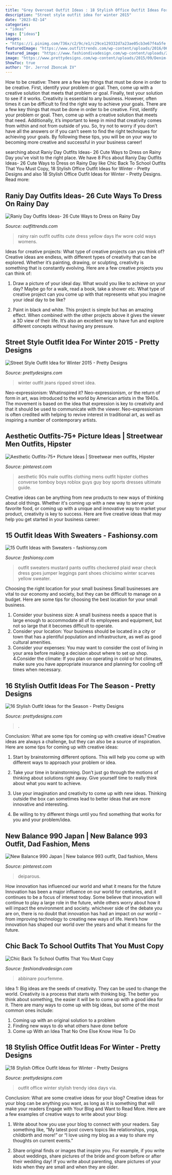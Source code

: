 ```yaml
---
title: "Grey Overcoat Outfit Ideas : 18 Stylish Office Outfit Ideas For Winter"
description: "Street style outfit idea for winter 2015"
date: "2023-02-14"
categories:
- "ideas"
tags: ["ideas"]
images:
- "https://i.pinimg.com/736x/c2/9c/e1/c29ce129332d7a23ae05cb3e67f4a5fe.jpg"
featuredImage: "https://www.outfittrends.com/wp-content/uploads/2016/06/rainy-day-3.jpg"
featured_image: "https://www.fashiondivadesign.com/wp-content/uploads/2018/08/school-outfits-.jpg"
image: "https://www.prettydesigns.com/wp-content/uploads/2015/09/Denim-Shirt-with-Black-Leather-Pants.jpg"
ShowToc: true
author: "Dr. Jerrod Zboncak IV"
---
```



How to be creative: There are a few key things that must be done in order to be creative. First, identify your problem or goal. Then, come up with a creative solution that meets that problem or goal. Finally, test your solution to see if it works.
Creativity is essential to any business. However, often times it can be difficult to find the right way to achieve your goals. There are a few key things that must be done in order to be creative. First, identify your problem or goal. Then, come up with a creative solution that meets that need. Additionally, it’s important to keep in mind that creativity comes from within and not from outside of you. So, try not to worry if you don’t have all the answers or if you can’t seem to find the right techniques for achieving your goals. By following these tips, you will be on your way to becoming more creative and successful in your business career!

	

		
searching about Raniy Day Outfits Ideas- 26 Cute Ways to Dress on Rainy Day you've visit to the right place. We have 8 Pics about Raniy Day Outfits Ideas- 26 Cute Ways to Dress on Rainy Day like Chic Back To School Outfits That You Must Copy, 18 Stylish Office Outfit Ideas for Winter - Pretty Designs and also 18 Stylish Office Outfit Ideas for Winter - Pretty Designs. Read more:
		
    
## Raniy Day Outfits Ideas- 26 Cute Ways To Dress On Rainy Day

<img loading=lazy src="https://www.outfittrends.com/wp-content/uploads/2016/06/rainy-day-3.jpg" onerror="this.onerror=null;this.src='https://tse3.mm.bing.net/th?id=OIP._d6yCA8WLnKS3WlygJTGQwHaLH&amp;pid=15.1';" alt="Raniy Day Outfits Ideas- 26 Cute Ways to Dress on Rainy Day">

_Source: outfittrends.com_

>rainy rain outfit outfits cute dress yellow days lfw wore cold ways womens. 

	

Ideas for creative projects: What type of creative projects can you think of?
Creative ideas are endless, with different types of creativity that can be explored. Whether it’s painting, drawing, or sculpting, creativity is something that is constantly evolving. Here are a few creative projects you can think of:
1) Draw a picture of your ideal day. What would you like to achieve on your day? Maybe go for a walk, read a book, take a shower etc. What type of creative project can you come up with that represents what you imagine your ideal day to be like?

2) Paint in black and white. This project is simple but has an amazing effect. When combined with the other projects above it gives the viewer a 3D view of their life. It’s also an excellent way to have fun and explore different concepts without having any pressure.

    
## Street Style Outfit Idea For Winter 2015 - Pretty Designs

<img loading=lazy src="http://www.prettydesigns.com/wp-content/uploads/2014/11/Ripped-Jeans-Outfit-for-Winter-2015.jpg" onerror="this.onerror=null;this.src='https://tse4.mm.bing.net/th?id=OIP.kti66h_r5bo73EJ0meHeIgHaK3&amp;pid=15.1';" alt="Street Style Outfit Idea for Winter 2015 - Pretty Designs">

_Source: prettydesigns.com_

>winter outfit jeans ripped street idea. 

	

Neo-expressionism: Whatinspired it?
Neo-expressionism, or the return of form in art, was introduced to the world by American artists in the 1940s. The movement is based on the idea that expression is key to creativity and that it should be used to communicate with the viewer. Neo-expressionism is often credited with helping to revive interest in traditional art, as well as inspiring a number of contemporary artists.

    
## Aesthetic Outfits-75+ Picture Ideas | Streetwear Men Outfits, Hipster

<img loading=lazy src="https://i.pinimg.com/736x/c2/9c/e1/c29ce129332d7a23ae05cb3e67f4a5fe.jpg" onerror="this.onerror=null;this.src='https://tse1.mm.bing.net/th?id=OIP.9rKiOinK3QRr9MA9wvyKzgHaJ3&amp;pid=15.1';" alt="Aesthetic Outfits-75+ Picture Ideas | Streetwear men outfits, Hipster">

_Source: pinterest.com_

>aesthetic 90s male outfits clothing mens outfit hipster clothes converse tomboy boys roblox guys guy boy sports dresses ultimate guide. 

	

Creative ideas can be anything from new products to new ways of thinking about old things. Whether it's coming up with a new way to serve your favorite food, or coming up with a unique and innovative way to market your product, creativity is key to success. Here are five creative ideas that may help you get started in your business career: 

    
## 15 Outfit Ideas With Sweaters - Fashionsy.com

<img loading=lazy src="http://fashionsy.com/wp-content/uploads/2013/10/saffron-scarves-echarpes-sweaters-whitelook-main-single-630x923.jpg" onerror="this.onerror=null;this.src='https://tse1.mm.bing.net/th?id=OIP.pbMiT7kFITs_XUPw0R4pawHaK2&amp;pid=15.1';" alt="15 Outfit Ideas with Sweaters - fashionsy.com">

_Source: fashionsy.com_

>outfit sweaters mustard pants outfits checkered plaid wear check dress goes jumper leggings pant shoes chicisimo winter scarves yellow sweater. 

	

Choosing the right location for your small business
Small businesses are vital to our economy and society, but they can be difficult to manage on a budget. Here are some tips for choosing the best location for your small business. 
1. Consider your business size: A small business needs a space that is large enough to accommodate all of its employees and equipment, but not so large that it becomes difficult to operate. 
2. Consider your location: Your business should be located in a city or town that has a plentiful population and infrastructure, as well as good cultural amenities. 
3. Consider your expenses: You may want to consider the cost of living in your area before making a decision about where to set up shop. 
4.Consider the climate: If you plan on operating in cold or hot climates, make sure you have appropriate insurance and planning for cooling off times when necessary.

    
## 16 Stylish Outfit Ideas For The Season - Pretty Designs

<img loading=lazy src="https://www.prettydesigns.com/wp-content/uploads/2015/09/Denim-Shirt-with-Black-Leather-Pants.jpg" onerror="this.onerror=null;this.src='https://tse1.mm.bing.net/th?id=OIP.cRj9uZtiVP_DXG6PoIjWkAHaKk&amp;pid=15.1';" alt="16 Stylish Outfit Ideas for the Season - Pretty Designs">

_Source: prettydesigns.com_

>. 

	

Conclusion: What are some tips for coming up with creative ideas?
Creative ideas are always a challenge, but they can also be a source of inspiration. Here are some tips for coming up with creative ideas:
1. Start by brainstorming different options. This will help you come up with different ways to approach your problem or idea.

2. Take your time in brainstorming. Don’t just go through the motions of thinking about solutions right away. Give yourself time to really think about what you want to achieve.

3. Use your imagination and creativity to come up with new ideas. Thinking outside the box can sometimes lead to better ideas that are more innovative and interesting.

4. Be willing to try different things until you find something that works for you and your problem/idea.

    
## New Balance 990 Japan | New Balance 993 Outfit, Dad Fashion, Mens

<img loading=lazy src="https://i.pinimg.com/736x/05/b0/c9/05b0c9593edae9fc78043724303fac48.jpg" onerror="this.onerror=null;this.src='https://tse3.mm.bing.net/th?id=OIP.AxTCu1tOCwvycY93sYiC7AHaJ4&amp;pid=15.1';" alt="New Balance 990 Japan | New balance 993 outfit, Dad fashion, Mens">

_Source: pinterest.com_

>deiparous. 

	

How innovation has influenced our world and what it means for the future
Innovation has been a major influence on our world for centuries, and it continues to be a focus of interest today. Some believe that innovation will continue to play a large role in the future, while others worry about how it will impact the environment and society. whichever side of the debate you are on, there is no doubt that innovation has had an impact on our world – from improving technology to creating new ways of life. Here’s how innovation has shaped our world over the years and what it means for the future.

    
## Chic Back To School Outfits That You Must Copy

<img loading=lazy src="https://www.fashiondivadesign.com/wp-content/uploads/2018/08/school-outfits-.jpg" onerror="this.onerror=null;this.src='https://tse2.mm.bing.net/th?id=OIP.3DfbbyPKGgc-RbrQoXzPsQHaK1&amp;pid=15.1';" alt="Chic Back To School Outfits That You Must Copy">

_Source: fashiondivadesign.com_

>abbinare pourfemme. 

	

Idea 1: Big ideas are the seeds of creativity. They can be used to change the world.
Creativity is a process that starts with thinking big. The better you think about something, the easier it will be to come up with a good idea for it. There are many ways to come up with big ideas, but some of the most common ones include:
1. Coming up with an original solution to a problem
2. Finding new ways to do what others have done before
3. Come up With an Idea That No One Else Know How To Do

    
## 18 Stylish Office Outfit Ideas For Winter - Pretty Designs

<img loading=lazy src="http://www.prettydesigns.com/wp-content/uploads/2014/11/Trendy-Outfit-Idea-for-Work-Days.jpg" onerror="this.onerror=null;this.src='https://tse4.mm.bing.net/th?id=OIP.K2A-xKwmHi1_Ceu_ZgEBWAHaLT&amp;pid=15.1';" alt="18 Stylish Office Outfit Ideas for Winter - Pretty Designs">

_Source: prettydesigns.com_

>outfit office winter stylish trendy idea days via. 

	

Conclusion: What are some creative ideas for your blog?
Creative ideas for your blog can be anything you want, as long as it is something that will make your readers Engage with Your Blog and Want to Read More. Here are a few examples of creative ways to write about your blog:
1. Write about how you use your blog to connect with your readers. Say something like, “My latest post covers topics like relationships, yoga, childbirth and more!” or “I love using my blog as a way to share my thoughts on current events.”

2. Share original finds or images that inspire you. For example, if you write about weddings, share pictures of the bride and groom before or after their wedding day! If you write about parenting, share pictures of your kids when they are small and when they are older.


